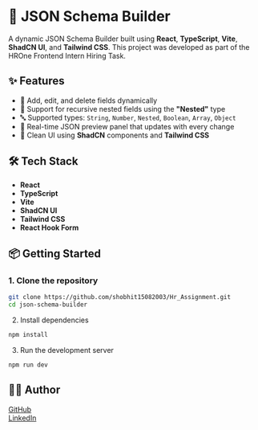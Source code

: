# 🧩 JSON Schema Builder

A dynamic JSON Schema Builder built using **React**, **TypeScript**, **Vite**, **ShadCN UI**, and **Tailwind CSS**. This project was developed as part of the HROne Frontend Intern Hiring Task.

## ✨ Features

- 🧠 Add, edit, and delete fields dynamically
- 🔄 Support for recursive nested fields using the **"Nested"** type
- 🔤 Supported types: `String`, `Number`, `Nested`, `Boolean`, `Array`, `Object`
- 📝 Real-time JSON preview panel that updates with every change
- 💅 Clean UI using **ShadCN** components and **Tailwind CSS**

## 🛠 Tech Stack

- **React**
- **TypeScript**
- **Vite**
- **ShadCN UI**
- **Tailwind CSS**
- **React Hook Form**

## 📦 Getting Started

### 1. Clone the repository

```bash
git clone https://github.com/shobhit15082003/Hr_Assignment.git
cd json-schema-builder
```
2. Install dependencies
```bash
npm install
```
3. Run the development server
```bash
npm run dev
```

## 🧑‍💻 Author

[GitHub](https://github.com/shobhit15082003)  
[LinkedIn](https://www.linkedin.com/in/shobhit-srivastava-24b718215/)
